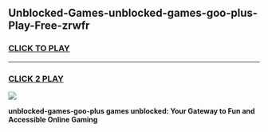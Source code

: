 
## Unblocked-Games-unblocked-games-goo-plus-Play-Free-zrwfr
<h3>
<a href="https://premium76.site?title=unblocked-games-goo-plus&ref=19M">CLICK TO PLAY</a></h3>
<hr>

<h3>
<a href="https://premium76.site?title=unblocked-games-goo-plus&ref=19M">CLICK 2 PLAY</a>
  
</h3>

<a href="https://premium76.site?title=unblocked-games-goo-plus&ref=19M"><img src="https://clearcache.store/games.png"></a>


**unblocked-games-goo-plus games unblocked: Your Gateway to Fun and Accessible Online Gaming**
